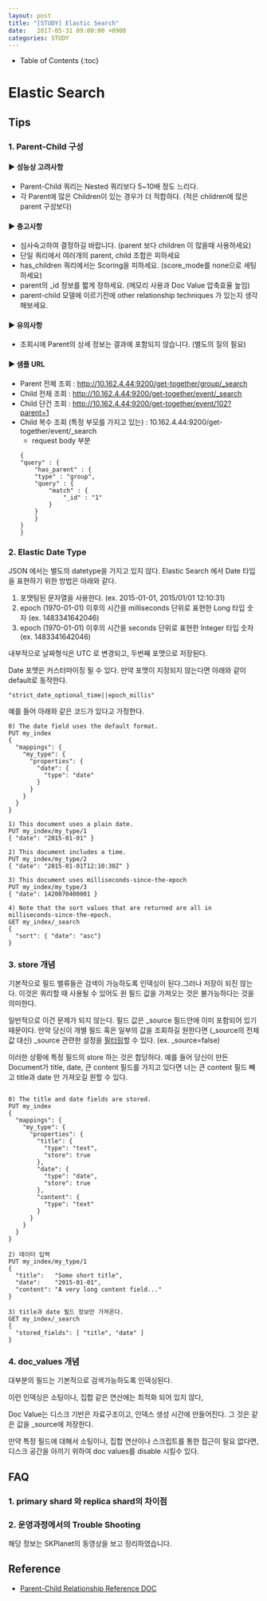 ```yaml
---
layout: post
title: "[STUDY] Elastic Search"
date:   2017-05-31 09:00:00 +0900
categories: STUDY
---
```


- Table of Contents
{:toc}

# Elastic Search

## Tips

### 1. Parent-Child 구성

#### ▶ 성능상 고려사항
 - Parent-Child 쿼리는 Nested 쿼리보다 5~10배 정도 느리다.
 - 각 Parent에 많은 Children이 있는 경우가 더 적합하다.
    (적은 children에 많은 parent 구성보다)

#### ▶ 충고사항
 - 심사숙고하여 결정하길 바랍니다. (parent 보다 children 이 많을때 사용하세요)
 - 단일 쿼리에서 여러개의 parent, child 조합은 피하세요
 - has_children 쿼리에서는 Scoring을 피하세요. (score_mode를 none으로 세팅하세요)
 - parent의 _id 정보를 짧게 정하세요. (메모리 사용과 Doc Value 압축효율 높임)
 - parent-child 모델에 이르기전에 other relationship techniques 가 있는지 생각해보세요.

#### ▶ 유의사항
 - 조회시에 Parent의 상세 정보는 결과에 포함되지 않습니다. (별도의 질의 필요)

#### ▶ 샘플 URL
- Parent 전체 조회 : http://10.162.4.44:9200/get-together/group/_search
- Child 전체 조회 : http://10.162.4.44:9200/get-together/event/_search
- Child 단건 조회 : http://10.162.4.44:9200/get-together/event/102?parent=1
- Child 복수 조회 (특정 부모를 가지고 있는) : 10.162.4.44:9200/get-together/event/_search
    - request body 부분
    ~~~
    {
    "query" : {
        "has_parent" : {
        "type" : "group",
        "query" : {
            "match" : {          
                "_id" : "1"
            }
        }
        }
    }
    }
    ~~~

### 2. Elastic Date Type

JSON 에서는 별도의 datetype을 가지고 있지 않다.
Elastic Search 에서 Date 타입을 표현하기 위한 방법은 아래와 같다.

1. 포맷팅된 문자열을 사용한다. (ex. 2015-01-01, 2015/01/01 12:10:31)
2. epoch (1970-01-01) 이후의 시간을 milliseconds 단위로 표현한 Long 타입 숫자 (ex. 1483341642046)
3. epoch (1970-01-01) 이후의 시간을 seconds 단위로 표현한 Integer 타입 숫자 (ex. 1483341642046)

내부적으로 날짜형식은 UTC 로 변경되고, 두번째 포맷으로 저장된다.

Date 포맷은 커스터마이징 될 수 있다.
만약 포맷이 지정되지 않는다면 아래와 같이 default로 동작한다.

~~~
"strict_date_optional_time||epoch_millis"
~~~

예를 들어 아래와 같은 코드가 있다고 가정한다.
~~~
0) The date field uses the default format.
PUT my_index
{
  "mappings": {
    "my_type": {
      "properties": {
        "date": {
          "type": "date" 
        }
      }
    }
  }
}

1) This document uses a plain date.
PUT my_index/my_type/1
{ "date": "2015-01-01" } 

2) This document includes a time.
PUT my_index/my_type/2
{ "date": "2015-01-01T12:10:30Z" } 

3) This document uses milliseconds-since-the-epoch
PUT my_index/my_type/3
{ "date": 1420070400001 } 

4) Note that the sort values that are returned are all in milliseconds-since-the-epoch.
GET my_index/_search
{
  "sort": { "date": "asc"} 
}
~~~

### 3. store 개념
기본적으로 필드 밸류들은 검색이 가능하도록 인덱싱이 된다.그러나 저장이 되진 않는다.
이것은 쿼리할 때 사용될 수 있어도 원 필드 값을 가져오는 것은 불가능하다는 것을 의미한다.

일반적으로 이건 문제가 되지 않는다.
필드 값은 _source 필드안에 이미 포함되어 있기 때문이다.
만약 당신이 개별 필드 혹은 일부의 값을 조회하길 원한다면 (_source의 전체 값 대신)
_source 관련한 설정을 [필터링](https://www.elastic.co/guide/en/elasticsearch/reference/current/search-request-source-filtering.html)할 수 있다. (ex. _source=false)

이러한 상황에 특정 필드의 store 하는 것은 합당하다.
예를 들어 당신이 만든 Document가 title, date, 큰 content 필드를 가지고 있다면
너는 큰 content 필드 빼고 title과 date 만 가져오길 원할 수 있다.

~~~

0) The title and date fields are stored.
PUT my_index
{
  "mappings": {
    "my_type": {
      "properties": {
        "title": {
          "type": "text",
          "store": true 
        },
        "date": {
          "type": "date",
          "store": true 
        },
        "content": {
          "type": "text"
        }
      }
    }
  }
}

2) 데이터 입력
PUT my_index/my_type/1
{
  "title":   "Some short title",
  "date":    "2015-01-01",
  "content": "A very long content field..."
}

3) title과 date 필드 정보만 가져온다.
GET my_index/_search
{
  "stored_fields": [ "title", "date" ] 
}
~~~

### 4. doc_values 개념

대부분의 필드는 기본적으로 검색가능하도록 인덱싱된다.

이런 인덱싱은 소팅이나, 집합 같은 연산에는 최적화 되어 있지 않다,

Doc Value는 디스크 기반은 자료구조이고, 인덱스 생성 시간에 만들어진다.
그 것은 같은 값을 _source에 저장한다. 

만약 특정 필드에 대해서 소팅이나, 집합 연산이나  스크립트를 통한 접근이 필요 없다면,
디스크 공간을 아끼기 위하여 doc values를 disable 시킬수 있다.

## FAQ

### 1. primary shard 와 replica shard의 차이점

### 2. 운영과정에서의 Trouble Shooting
해당 정보는 SKPlanet의 동영상을 보고 정리하였습니다.

## Reference
- [Parent-Child Relationship Reference DOC](https://www.elastic.co/guide/en/elasticsearch/guide/master/parent-child.html )